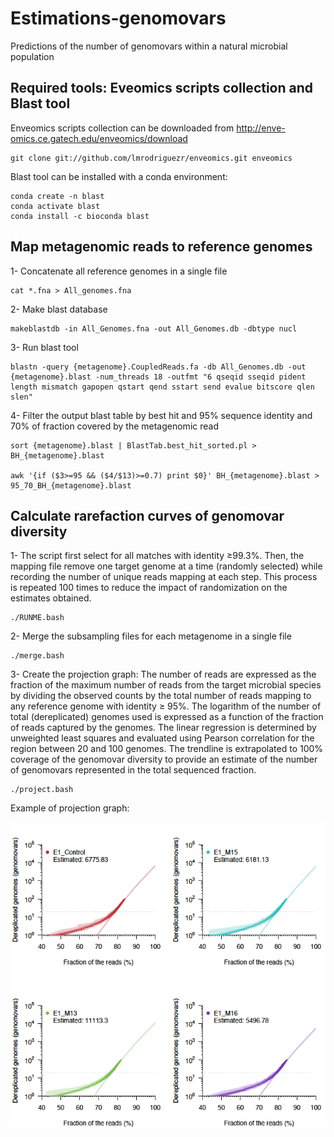 # Estimations-genomovars
Predictions of the number of genomovars within a natural microbial population

## Required tools: Eveomics scripts collection and Blast tool

Enveomics scripts collection can be downloaded from http://enve-omics.ce.gatech.edu/enveomics/download
```
git clone git://github.com/lmrodriguezr/enveomics.git enveomics 
```

Blast tool can be installed with a conda environment:
```
conda create -n blast
conda activate blast
conda install -c bioconda blast
```

## Map metagenomic reads to reference genomes

1- Concatenate all reference genomes in a single file

```
cat *.fna > All_genomes.fna
```

2- Make blast database

```
makeblastdb -in All_Genomes.fna -out All_Genomes.db -dbtype nucl
```

3- Run blast tool

```
blastn -query {metagenome}.CoupledReads.fa -db All_Genomes.db -out {metagenome}.blast -num_threads 18 -outfmt "6 qseqid sseqid pident length mismatch gapopen qstart qend sstart send evalue bitscore qlen slen"
```

4- Filter the output blast table by best hit and 95% sequence identity and 70% of fraction covered by the metagenomic read

```
sort {metagenome}.blast | BlastTab.best_hit_sorted.pl > BH_{metagenome}.blast

awk '{if ($3>=95 && ($4/$13)>=0.7) print $0}' BH_{metagenome}.blast > 95_70_BH_{metagenome}.blast

```

## Calculate rarefaction curves of genomovar diversity 

1- The script first select for all matches with identity ≥99.3%. Then, the mapping file remove one target genome at a time (randomly selected) while recording the number of unique reads mapping at each step. This process is repeated 100 times to reduce the impact of randomization on the estimates obtained. 

```
./RUNME.bash
```

2- Merge the subsampling files for each metagenome in a single file

```
./merge.bash
```

3- Create the projection graph: The number of reads are expressed as the fraction of the maximum number of reads from the target microbial species by dividing the observed counts by the total number of reads mapping to any reference genome with identity ≥ 95%. The logarithm of the number of total (dereplicated) genomes used is expressed as a function of the fraction of reads captured by the genomes. The linear regression is determined by unweighted least squares and evaluated using Pearson correlation for the region between 20 and 100 genomes. The trendline is extrapolated to 100% coverage of the genomovar diversity to provide an estimate of the number of genomovars represented in the total sequenced fraction.

```
./project.bash
```


Example of projection graph:

![figure](/rarefaction/projection.png)




